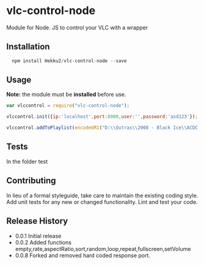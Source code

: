 vlc-control-node
================

Module for Node. JS to control your VLC with a wrapper

## Installation
```javascript
  npm install Hekku2/vlc-control-node --save
```

## Usage
**Note:** the module must be **installed** before use.

```javascript
var vlccontrol = require("vlc-control-node");

vlccontrol.init({ip:'localhost',port:8080,user:'',password:'asd123'});

vlccontrol.addToPlaylist(encodeURI("D:\\Outras\\2008 - Black Ice\\ACDC - Black Ice - 01 - Rock n Roll Train.mp3")); //add this music in a playlist

```  
## Tests

In the folder test

## Contributing

In lieu of a formal styleguide, take care to maintain the existing coding style.
Add unit tests for any new or changed functionality. Lint and test your code.

## Release History

* 0.0.1 Initial release
* 0.0.2 Added functions empty,rate,aspectRatio,sort,random,loop,repeat,fullscreen,setVolume
* 0.0.8 Forked and removed hard coded response port.